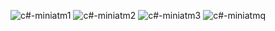 ![c#-miniatm1](https://user-images.githubusercontent.com/97106063/162642279-ce93165c-6e1e-4956-8103-1fa21f1f2f20.png)
![c#-miniatm2](https://user-images.githubusercontent.com/97106063/162642284-ffb4d812-1b67-4c4d-af1c-0d82bc10c95c.png)
![c#-miniatm3](https://user-images.githubusercontent.com/97106063/162642287-2e22f86b-df83-4acf-aea5-d3ee0033b363.png)
![c#-miniatmq](https://user-images.githubusercontent.com/97106063/162642289-50276afb-7884-4446-9ef9-32a74c434668.png)
